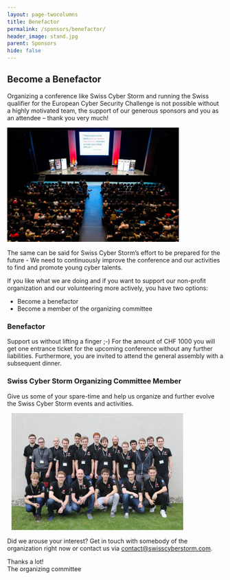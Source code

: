 ```yaml
---
layout: page-twocolumns
title: Benefactor
permalink: /sponsors/benefactor/
header_image: stand.jpg
parent: Sponsors
hide: false
---
```


<article>
<h2>Become a Benefactor</h2>

<p> Organizing a conference like Swiss Cyber Storm and running the Swiss qualifier for the European Cyber Security Challenge is not possible without a highly motivated team, the support of our generous sponsors and you as an attendee – thank you very much!</p>

<div class="pull-left" style="padding-right:10px">
<img src="/img/conference_2015.jpg" width="400px">
</div>

<p>
The same can be said for Swiss Cyber Storm’s effort to be prepared for the future - We need to continuously improve the conference and our activities to find and promote young cyber talents.
</p>

<p>
If you like what we are doing and if you want to support our non-profit organization and our volunteering more actively, you have two options:
<ul>
<li>Become a benefactor</li>
<li>Become a member of the organizing committee</li>
</ul>

<h3>Benefactor</h3>
<p>Support us without lifting a finger ;-) For the amount of CHF 1000 you will get one entrance ticket for the upcoming conference without any further liabilities. Furthermore, you are invited to attend the general assembly with a subsequent dinner.
</p>

<h3>Swiss Cyber Storm Organizing Committee Member</h3>
<p>
Give us some of your spare-time and help us organize and further evolve the Swiss Cyber Storm events and activities.
</p>

<div class="pull-right" style="padding-left:10px">
<img src="/img/SCS2016_all.JPG" width="400px">
</div>

<p>
Did we arouse your interest? Get in touch with somebody of the organization right now or contact us via <a href="mailto:contact@swisscyberstorm.com" target="_blank">contact@swisscyberstorm.com</a>.
</p>

<p>
Thanks a lot!<br>
The organizing committee

